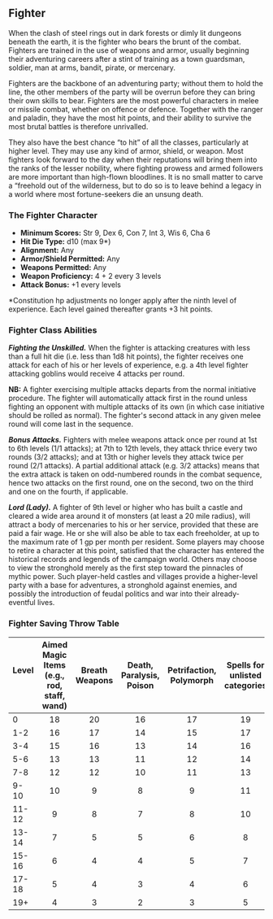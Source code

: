 ## Fighter

When the clash of steel rings out in dark forests or dimly lit dungeons beneath the earth, it is the fighter who bears the brunt of the combat. Fighters are trained in the use of weapons and armor, usually beginning their adventuring careers after a stint of training as a town guardsman, soldier, man at arms, bandit, pirate, or mercenary.

Fighters are the backbone of an adventuring party; without them to hold the line, the other members of the party will be overrun before they can bring their own skills to bear. Fighters are the most powerful characters in melee or missile combat, whether on offence or defence. Together with the ranger and paladin, they have the most hit points, and their ability to survive the most brutal battles is therefore unrivalled.

They also have the best chance “to hit” of all the classes, particularly at higher level. They may use any kind of armor, shield, or weapon. Most fighters look forward to the day when their reputations will bring them into the ranks of the lesser nobility, where fighting prowess and armed followers are more important than high-flown bloodlines. It is no small matter to carve a “freehold out of the wilderness, but to do so is to leave behind a legacy in a world where most fortune-seekers die an unsung death.

### The Fighter Character

- **Minimum Scores:** Str 9, Dex 6, Con 7, Int 3, Wis 6, Cha 6
- **Hit Die Type:** d10 (max 9\*)
- **Alignment:** Any
- **Armor/Shield Permitted:** Any
- **Weapons Permitted:** Any
- **Weapon Proficiency:** 4 + 2 every 3 levels
- **Attack Bonus:** +1 every levels

\*Constitution hp adjustments no longer apply after the ninth level of experience. Each level gained thereafter grants +3 hit points.

### Fighter Class Abilities

***Fighting the Unskilled.*** When the fighter is attacking creatures with less than a full hit die (i.e. less than 1d8 hit points), the fighter receives one attack for each of his or her levels of experience, e.g. a 4th level fighter attacking goblins would receive 4 attacks per round.

**NB:** A fighter exercising multiple attacks departs from the normal initiative procedure. The fighter will automatically attack first in the round unless fighting an opponent with multiple attacks of its own (in which case initiative should be rolled as normal). The fighter's second attack in any given melee round will come last in the sequence.

***Bonus Attacks.*** Fighters with melee weapons attack once per round at 1st to 6th levels (1/1 attacks); at 7th to 12th levels, they attack thrice every two rounds (3/2 attacks); and at 13th or higher levels they attack twice per round (2/1 attacks). A partial additional attack (e.g. 3/2 attacks) means that the extra attack is taken on odd-numbered rounds in the combat sequence, hence two attacks on the first round, one on the second, two on the third and one on the fourth, if applicable.

***Lord (Lady).*** A fighter of 9th level or higher who has built a castle and cleared a wide area around it of monsters (at least a 20 mile radius), will attract a body of mercenaries to his or her service, provided that these are paid a fair wage. He or she will also be able to tax each freeholder, at up to the maximum rate of 1 gp per month per resident. Some players may choose to retire a character at this point, satisfied that the character has entered the historical records and legends of the campaign world. Others may choose to view the stronghold merely as the first step toward the pinnacles of mythic power. Such player-held castles and villages provide a higher-level party with a base for adventures, a stronghold against enemies, and possibly the introduction of feudal politics and war into their already-eventful lives.

### Fighter Saving Throw Table

| **Level** &nbsp; &nbsp; | **Aimed Magic Items (e.g., rod, staff, wand)** | **Breath Weapons** | **Death, Paralysis, Poison** | **Petrifaction, Polymorph** | **Spells for unlisted categories** |
| --- |:---:|:---:|:---:|:---:|:---:|
| 0   | 18  | 20  | 16  | 17  | 19  |
| 1-2 | 16  | 17  | 14  | 15  | 17  |
| 3-4 | 15  | 16  | 13  | 14  | 16  |
| 5-6 | 13  | 13  | 11  | 12  | 14  |
| 7-8 | 12  | 12  | 10  | 11  | 13  |
| 9-10 | 10  | 9   | 8   | 9   | 11  |
| 11-12 | 9   | 8   | 7   | 8   | 10  |
| 13-14 | 7   | 5   | 5   | 6   | 8   |
| 15-16 | 6   | 4   | 4   | 5   | 7   |
| 17-18 | 5   | 4   | 3   | 4   | 6   |
| 19+ | 4   | 3   | 2   | 3   | 5   |
